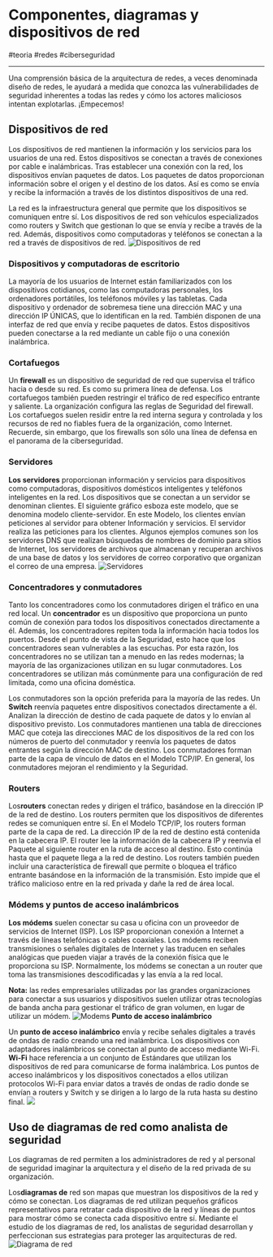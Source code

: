 # Componentes, diagramas y dispositivos de red
#teoria #redes #ciberseguridad 

---
Una comprensión básica de la arquitectura de redes, a veces denominada diseño de redes, le ayudará a medida que conozca las vulnerabilidades de seguridad inherentes a todas las redes y cómo los actores maliciosos intentan explotarlas. ¡Empecemos!

## Dispositivos de red
Los dispositivos de red mantienen la información y los servicios para los usuarios de una red. Estos dispositivos se conectan a través de conexiones por cable e inalámbricas. Tras establecer una conexión con la red, los dispositivos envían paquetes de datos. Los paquetes de datos proporcionan información sobre el origen y el destino de los datos. Así es como se envía y recibe la información a través de los distintos dispositivos de una red.

La red es la infraestructura general que permite que los dispositivos se comuniquen entre sí. Los dispositivos de red son vehículos especializados como routers y Switch que gestionan lo que se envía y recibe a través de la red. Además, dispositivos como computadoras y teléfonos se conectan a la red a través de dispositivos de red.
![Dispositivos de red](dispositivos.jpg)
### **Dispositivos y computadoras de escritorio**

La mayoría de los usuarios de Internet están familiarizados con los dispositivos cotidianos, como las computadoras personales, los ordenadores portátiles, los teléfonos móviles y las tabletas. Cada dispositivo y ordenador de sobremesa tiene una dirección MAC y una dirección IP ÚNICAS, que lo identifican en la red. También disponen de una interfaz de red que envía y recibe paquetes de datos. Estos dispositivos pueden conectarse a la red mediante un cable fijo o una conexión inalámbrica.
### **Cortafuegos**

Un **firewall** es un dispositivo de seguridad de red que supervisa el tráfico hacia o desde su red. Es como su primera línea de defensa. Los cortafuegos también pueden restringir el tráfico de red específico entrante y saliente. La organización configura las reglas de Seguridad del firewall. Los cortafuegos suelen residir entre la red interna segura y controlada y los recursos de red no fiables fuera de la organización, como Internet. Recuerde, sin embargo, que los firewalls son sólo una línea de defensa en el panorama de la ciberseguridad.
### **Servidores**

**Los servidores** proporcionan información y servicios para dispositivos como computadoras, dispositivos domésticos inteligentes y teléfonos inteligentes en la red. Los dispositivos que se conectan a un servidor se denominan clientes. El siguiente gráfico esboza este modelo, que se denomina modelo cliente-servidor. En este Modelo, los clientes envían peticiones al servidor para obtener Información y servicios. El servidor realiza las peticiones para los clientes. Algunos ejemplos comunes son los servidores DNS que realizan búsquedas de nombres de dominio para sitios de Internet, los servidores de archivos que almacenan y recuperan archivos de una base de datos y los servidores de correo corporativo que organizan el correo de una empresa.
![Servidores](servidores.webp)
### **Concentradores y conmutadores**

Tanto los concentradores como los conmutadores dirigen el tráfico en una red local. Un **concentrador** es un dispositivo que proporciona un punto común de conexión para todos los dispositivos conectados directamente a él. Además, los concentradores repiten toda la información hacia todos los puertos. Desde el punto de vista de la Seguridad, esto hace que los concentradores sean vulnerables a las escuchas. Por esta razón, los concentradores no se utilizan tan a menudo en las redes modernas; la mayoría de las organizaciones utilizan en su lugar conmutadores. Los concentradores se utilizan más comúnmente para una configuración de red limitada, como una oficina doméstica.

Los conmutadores son la opción preferida para la mayoría de las redes. Un **Switch** reenvía paquetes entre dispositivos conectados directamente a él. Analizan la dirección de destino de cada paquete de datos y lo envían al dispositivo previsto. Los conmutadores mantienen una tabla de direcciones MAC que coteja las direcciones MAC de los dispositivos de la red con los números de puerto del conmutador y reenvía los paquetes de datos entrantes según la dirección MAC de destino. Los conmutadores forman parte de la capa de vínculo de datos en el Modelo TCP/IP. En general, los conmutadores mejoran el rendimiento y la Seguridad.
### **Routers**

Los**routers** conectan redes y dirigen el tráfico, basándose en la dirección IP de la red de destino. Los routers permiten que los dispositivos de diferentes redes se comuniquen entre sí. En el Modelo TCP/IP, los routers forman parte de la capa de red. La dirección IP de la red de destino está contenida en la cabecera IP. El router lee la información de la cabecera IP y reenvía el Paquete al siguiente router en la ruta de acceso al destino. Esto continúa hasta que el paquete llega a la red de destino. Los routers también pueden incluir una característica de firewall que permite o bloquea el tráfico entrante basándose en la información de la transmisión. Esto impide que el tráfico malicioso entre en la red privada y dañe la red de área local.
### **Módems y puntos de acceso inalámbricos**

**Los módems** suelen conectar su casa u oficina con un proveedor de servicios de Internet (ISP). Los ISP proporcionan conexión a Internet a través de líneas telefónicas o cables coaxiales. Los módems reciben transmisiones o señales digitales de Internet y las traducen en señales analógicas que pueden viajar a través de la conexión física que le proporciona su ISP. Normalmente, los módems se conectan a un router que toma las transmisiones descodificadas y las envía a la red local.

**Nota:** las redes empresariales utilizadas por las grandes organizaciones para conectar a sus usuarios y dispositivos suelen utilizar otras tecnologías de banda ancha para gestionar el tráfico de gran volumen, en lugar de utilizar un módem.
![Modems](modems.webp)
**Punto de acceso inalámbrico**

Un **punto de acceso inalámbrico** envía y recibe señales digitales a través de ondas de radio creando una red inalámbrica. Los dispositivos con adaptadores inalámbricos se conectan al punto de acceso mediante Wi-Fi. **Wi-Fi** hace referencia a un conjunto de Estándares que utilizan los dispositivos de red para comunicarse de forma inalámbrica. Los puntos de acceso inalámbricos y los dispositivos conectados a ellos utilizan protocolos Wi-Fi para enviar datos a través de ondas de radio donde se envían a routers y Switch y se dirigen a lo largo de la ruta hasta su destino final.
![](access-point.webp)
## **Uso de diagramas de red como analista de seguridad**

Los diagramas de red permiten a los administradores de red y al personal de seguridad imaginar la arquitectura y el diseño de la red privada de su organización.

Los**diagramas de** red son mapas que muestran los dispositivos de la red y cómo se conectan. Los diagramas de red utilizan pequeños gráficos representativos para retratar cada dispositivo de la red y líneas de puntos para mostrar cómo se conecta cada dispositivo entre sí. Mediante el estudio de los diagramas de red, los analistas de seguridad desarrollan y perfeccionan sus estrategias para proteger las arquitecturas de red.
![Diagrama de red](diagrama-red.webp)
